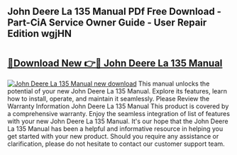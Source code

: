 ## John Deere La 135 Manual PDf Free Download - Part-CiA Service Owner Guide - User Repair Edition wgjHN

# <h2><a href="http://bc90219.oget.top/?id=John+Deere+La+135+Manual">🔗Download New 👉🔴 John Deere La 135 Manual</a></h2>

[![John Deere La 135 Manual new download](https://i.imgur.com/5g1atiW.png)](http://bc90219.oget.top/?id=John+Deere+La+135+Manual)
This manual unlocks the potential of your new John Deere La 135 Manual. Explore its features, learn how to install, operate, and maintain it seamlessly. Please Review the Warranty Information John Deere La 135 Manual This product is covered by a comprehensive warranty. Enjoy the seamless integration of list of features with your new John Deere La 135 Manual. It's our hope that the John Deere La 135 Manual has been a helpful and informative resource in helping you get started with your new product. Should you require any assistance or clarification, please do not hesitate to contact our customer support team.

